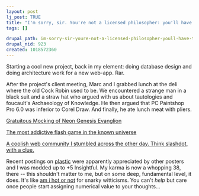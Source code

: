 ```yaml
--- 
layout: post
lj_post: TRUE
title: "I'm sorry, sir. You're not a licensed philosopher: you'll have to put down that salami."
tags: []

drupal_path: im-sorry-sir-youre-not-a-licensed-philosopher-youll-have-to-put-down-that-salami
drupal_nid: 923
created: 1018572360
---
```

Starting a cool new project, back in my element: doing database design and doing architecture work for a new web-app. Rar.

After the project's client meeting, Marc and I grabbed lunch at the deli where the old Cock Robin used to be. We encountered a strange man in a black suit and a straw hat who argued with us about tautologies and foucault's Archaeology of Knowledge. He then argued that PC Paintshop Pro 6.0 was inferior to Corel Draw. And finally, he ate lunch meat with pliers.

<A HREF="http://toastyfrog.com/jump/thumbnail/eva_01.shtml">Gratuitous Mocking of Neon Genesis Evanglion</A>

<A HREF="http://www.pegball.com/">The most addictive flash game in the known universe</A>

<A HREF="http://www.kuro5hin.org/">A coolish web community I stumbled across the other day. Think slashdot, with a clue.</A>

Recent postings on <A HREF="http://www.plastic.com">plastic</a> were apparently appreciated by other posters and I was modded up to +5 Insightful. My karma is now a whopping 38, there -- this shouldn't matter to me, but on some deep, fundamental level, it does. It's like <a href="http://www.hotornot.com/">am i hot or not</a> for snarky witticisms.  You can't <I>help</I> but care once people start assigning numerical value to your thoughts...
